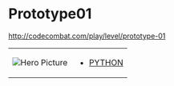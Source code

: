 # Prototype01 

http://codecombat.com/play/level/prototype-01
<table>
<tr>
<td>

![Hero Picture](hero.png?raw=true "Hero Picture")

</td>
<td>
<ul>
<li>

[PYTHON](Prototype01.py)

</li>
</td>
</tr>
<table>